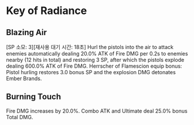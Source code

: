 # Key of Radiance

## Blazing Air

[SP 소모: 3][재사용 대기 시간: 18초] Hurl the pistols into the air to attack enemies automatically dealing 20.0% ATK of Fire DMG per 0.2s to enemies nearby (12 hits in total) and restoring 3 SP, after which the pistols explode dealing 600.0% ATK of Fire DMG.
Herrscher of Flamescion equip bonus: Pistol hurling restores 3.0 bonus SP and the explosion DMG detonates Ember Brands.

## Burning Touch

Fire DMG increases by 20.0%. Combo ATK and Ultimate deal 25.0% bonus Total DMG.
